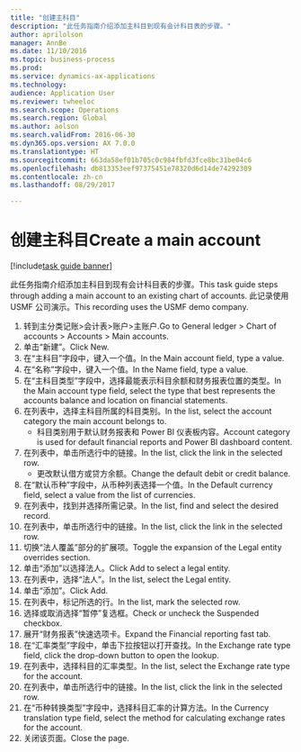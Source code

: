 ```yaml
--- 
title: "创建主科目"
description: "此任务指南介绍添加主科目到现有会计科目表的步骤。"
author: aprilolson
manager: AnnBe
ms.date: 11/10/2016
ms.topic: business-process
ms.prod: 
ms.service: dynamics-ax-applications
ms.technology: 
audience: Application User
ms.reviewer: twheeloc
ms.search.scope: Operations
ms.search.region: Global
ms.author: aolson
ms.search.validFrom: 2016-06-30
ms.dyn365.ops.version: AX 7.0.0
ms.translationtype: HT
ms.sourcegitcommit: 663da58ef01b705c0c984fbfd3fce8bc31be04c6
ms.openlocfilehash: db813353eef97375451e78320d6d14de74292309
ms.contentlocale: zh-cn
ms.lasthandoff: 08/29/2017

---
```

# <a name="create-a-main-account"></a><span data-ttu-id="b7a74-103">创建主科目</span><span class="sxs-lookup"><span data-stu-id="b7a74-103">Create a main account</span></span>

[!include[task guide banner](../../includes/task-guide-banner.md)]

<span data-ttu-id="b7a74-104">此任务指南介绍添加主科目到现有会计科目表的步骤。</span><span class="sxs-lookup"><span data-stu-id="b7a74-104">This task guide steps through adding a main account to an existing chart of accounts.</span></span> <span data-ttu-id="b7a74-105">此记录使用 USMF 公司演示。</span><span class="sxs-lookup"><span data-stu-id="b7a74-105">This recording uses the USMF demo company.</span></span>  

1. <span data-ttu-id="b7a74-106">转到主分类记账>会计表>账户>主账户.</span><span class="sxs-lookup"><span data-stu-id="b7a74-106">Go to General ledger > Chart of accounts > Accounts > Main accounts.</span></span>
2. <span data-ttu-id="b7a74-107">单击“新建”。</span><span class="sxs-lookup"><span data-stu-id="b7a74-107">Click New.</span></span>
3. <span data-ttu-id="b7a74-108">在“主科目”字段中，键入一个值。</span><span class="sxs-lookup"><span data-stu-id="b7a74-108">In the Main account field, type a value.</span></span>
4. <span data-ttu-id="b7a74-109">在“名称”字段中，键入一个值。</span><span class="sxs-lookup"><span data-stu-id="b7a74-109">In the Name field, type a value.</span></span>
5. <span data-ttu-id="b7a74-110">在“主科目类型”字段中，选择最能表示科目余额和财务报表位置的类型。</span><span class="sxs-lookup"><span data-stu-id="b7a74-110">In the Main account type field, select the type that best represents the accounts balance and location on financial statements.</span></span>
6. <span data-ttu-id="b7a74-111">在列表中，选择主科目所属的科目类别。</span><span class="sxs-lookup"><span data-stu-id="b7a74-111">In the list, select the account category the main account belongs to.</span></span>
    * <span data-ttu-id="b7a74-112">科目类别用于默认财务报表和 Power BI 仪表板内容。</span><span class="sxs-lookup"><span data-stu-id="b7a74-112">Account category is used for default financial reports and Power BI dashboard content.</span></span>  
7. <span data-ttu-id="b7a74-113">在列表中，单击所选行中的链接。</span><span class="sxs-lookup"><span data-stu-id="b7a74-113">In the list, click the link in the selected row.</span></span>
    * <span data-ttu-id="b7a74-114">更改默认借方或贷方余额。</span><span class="sxs-lookup"><span data-stu-id="b7a74-114">Change the default debit or credit balance.</span></span>  
8. <span data-ttu-id="b7a74-115">在“默认币种”字段中，从币种列表选择一个值。</span><span class="sxs-lookup"><span data-stu-id="b7a74-115">In the Default currency field, select a value from the list of currencies.</span></span>
9. <span data-ttu-id="b7a74-116">在列表中，找到并选择所需记录。</span><span class="sxs-lookup"><span data-stu-id="b7a74-116">In the list, find and select the desired record.</span></span>
10. <span data-ttu-id="b7a74-117">在列表中，单击所选行中的链接。</span><span class="sxs-lookup"><span data-stu-id="b7a74-117">In the list, click the link in the selected row.</span></span>
11. <span data-ttu-id="b7a74-118">切换“法人覆盖”部分的扩展项。</span><span class="sxs-lookup"><span data-stu-id="b7a74-118">Toggle the expansion of the Legal entity overrides section.</span></span>
12. <span data-ttu-id="b7a74-119">单击“添加”以选择法人。</span><span class="sxs-lookup"><span data-stu-id="b7a74-119">Click Add to select a legal entity.</span></span>
13. <span data-ttu-id="b7a74-120">在列表中，选择“法人”。</span><span class="sxs-lookup"><span data-stu-id="b7a74-120">In the list, select the Legal entity.</span></span>
14. <span data-ttu-id="b7a74-121">单击“添加”。</span><span class="sxs-lookup"><span data-stu-id="b7a74-121">Click Add.</span></span>
15. <span data-ttu-id="b7a74-122">在列表中，标记所选的行。</span><span class="sxs-lookup"><span data-stu-id="b7a74-122">In the list, mark the selected row.</span></span>
16. <span data-ttu-id="b7a74-123">选择或取消选择“暂停”复选框。</span><span class="sxs-lookup"><span data-stu-id="b7a74-123">Check or uncheck the Suspended checkbox.</span></span>
17. <span data-ttu-id="b7a74-124">展开“财务报表”快速选项卡。</span><span class="sxs-lookup"><span data-stu-id="b7a74-124">Expand the Financial reporting fast tab.</span></span>
18. <span data-ttu-id="b7a74-125">在“汇率类型”字段中，单击下拉按钮以打开查找。</span><span class="sxs-lookup"><span data-stu-id="b7a74-125">In the Exchange rate type field, click the drop-down button to open the lookup.</span></span>
19. <span data-ttu-id="b7a74-126">在列表中，选择科目的汇率类型。</span><span class="sxs-lookup"><span data-stu-id="b7a74-126">In the list, select the Exchange rate type for the account.</span></span>
20. <span data-ttu-id="b7a74-127">在列表中，单击所选行中的链接。</span><span class="sxs-lookup"><span data-stu-id="b7a74-127">In the list, click the link in the selected row.</span></span>
21. <span data-ttu-id="b7a74-128">在“币种转换类型”字段中，选择科目汇率的计算方法。</span><span class="sxs-lookup"><span data-stu-id="b7a74-128">In the Currency translation type field, select the method for calculating exchange rates for the account.</span></span>
22. <span data-ttu-id="b7a74-129">关闭该页面。</span><span class="sxs-lookup"><span data-stu-id="b7a74-129">Close the page.</span></span>


